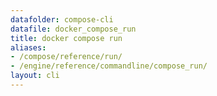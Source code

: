 ```yaml
---
datafolder: compose-cli
datafile: docker_compose_run
title: docker compose run
aliases:
- /compose/reference/run/
- /engine/reference/commandline/compose_run/
layout: cli
---
```


<!--
抱歉，此页面的内容是根据 Docker 源代码自动生成的。如果您想建议更改此处显示的文本，您需要通过搜索此仓库来找到该字符串：
https://github.com/docker/compose
-->
